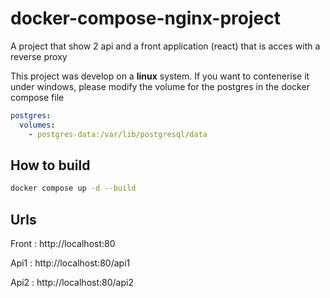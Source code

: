 # docker-compose-nginx-project
A project that show 2 api and a front application (react) that is acces with a reverse proxy

This project was develop on a **linux** system. If you want to contenerise it under windows, please modify the volume for the postgres in the docker compose file
```yml
postgres:
  volumes:
    - postgres-data:/var/lib/postgresql/data
```
## How to build
```bash
docker compose up -d --build
```

## Urls

Front : http://localhost:80

Api1 : http://localhost:80/api1

Api2 : http://localhost:80/api2

